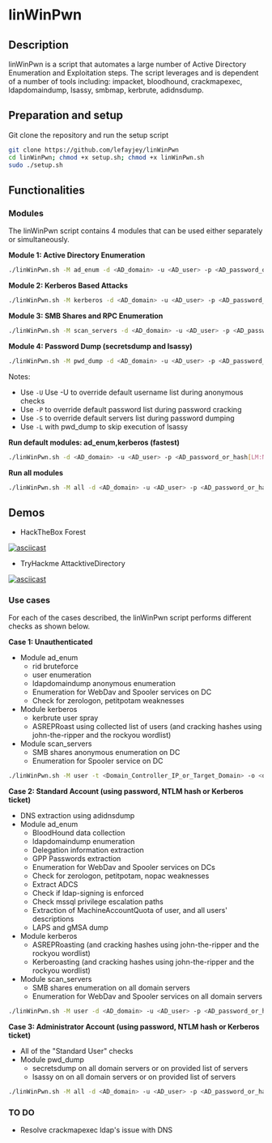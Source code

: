 # linWinPwn

## Description

linWinPwn is a script that automates a large number of Active Directory Enumeration and Exploitation steps. The script leverages and is dependent of a number of tools including: impacket, bloodhound, crackmapexec, ldapdomaindump, lsassy, smbmap, kerbrute, adidnsdump. 

## Preparation and setup

Git clone the repository and run the setup script

```bash
git clone https://github.com/lefayjey/linWinPwn
cd linWinPwn; chmod +x setup.sh; chmod +x linWinPwn.sh
sudo ./setup.sh
```

## Functionalities

### Modules
The linWinPwn script contains 4 modules that can be used either separately or simultaneously.

**Module 1: Active Directory Enumeration**

```bash
./linWinPwn.sh -M ad_enum -d <AD_domain> -u <AD_user> -p <AD_password_or_hash[LM:NT]_or_kerbticket[./krb5cc_ticket]> -t <Domain_Controller_IP_or_Target_Domain> -o <output_dir>
```

**Module 2: Kerberos Based Attacks**

```bash
./linWinPwn.sh -M kerberos -d <AD_domain> -u <AD_user> -p <AD_password_or_hash[LM:NT]_or_kerbticket[./krb5cc_ticket]> -t <Domain_Controller_IP_or_Target_Domain> -o <output_dir>
```

**Module 3: SMB Shares and RPC Enumeration**

```bash
./linWinPwn.sh -M scan_servers -d <AD_domain> -u <AD_user> -p <AD_password_or_hash[LM:NT]_or_kerbticket[./krb5cc_ticket]>  -t <Domain_Controller_IP_or_Target_Domain> -o <output_dir>
```

**Module 4: Password Dump (secretsdump and lsassy)**

```bash
./linWinPwn.sh -M pwd_dump -d <AD_domain> -u <AD_user> -p <AD_password_or_hash[LM:NT]_or_kerbticket[./krb5cc_ticket]>  -t <Domain_Controller_IP_or_Target_Domain> -S <domain_servers_list> -o <output_dir>
```

Notes:
- Use `-U` Use -U to override default username list during anonymous checks
- Use `-P` to override default password list during password cracking
- Use `-S` to override default servers list during password dumping
- Use `-L` with pwd_dump to skip execution of lsassy

**Run default modules: ad_enum,kerberos (fastest)**

```bash
./linWinPwn.sh -d <AD_domain> -u <AD_user> -p <AD_password_or_hash[LM:NT]_or_kerbticket[./krb5cc_ticket]> -t <Domain_Controller_IP> -o <output_dir>
```

**Run all modules**

```bash
./linWinPwn.sh -M all -d <AD_domain> -u <AD_user> -p <AD_password_or_hash[LM:NT]_or_kerbticket[./krb5cc_ticket]> -t <Domain_Controller_IP> -o <output_dir>
```

## Demos
- HackTheBox Forest

[![asciicast](https://asciinema.org/a/O7YnFOqvU3Ssd2lntzlEIuQIa.svg)](https://asciinema.org/a/O7YnFOqvU3Ssd2lntzlEIuQIa)

- TryHackme AttacktiveDirectory

[![asciicast](https://asciinema.org/a/e5KyoRJyigiQM6nRqLF3nomrZ.svg)](https://asciinema.org/a/e5KyoRJyigiQM6nRqLF3nomrZ)

### Use cases

For each of the cases described, the linWinPwn script performs different checks as shown below.

**Case 1: Unauthenticated**
- Module ad_enum
    - rid bruteforce
    - user enumeration
    - ldapdomaindump anonymous enumeration
    - Enumeration for WebDav and Spooler services on DC
    - Check for zerologon, petitpotam weaknesses
- Module kerberos
    - kerbrute user spray
    - ASREPRoast using collected list of users (and cracking hashes using john-the-ripper and the rockyou wordlist)
- Module scan_servers
    - SMB shares anonymous enumeration on DC
    - Enumeration for Spooler service on DC

```bash
./linWinPwn.sh -M user -t <Domain_Controller_IP_or_Target_Domain> -o <output_dir>
```

**Case 2: Standard Account (using password, NTLM hash or Kerberos ticket)**
- DNS extraction using adidnsdump
- Module ad_enum
    - BloodHound data collection
    - ldapdomaindump enumeration
    - Delegation information extraction
    - GPP Passwords extraction
    - Enumeration for WebDav and Spooler services on DCs
    - Check for zerologon, petitpotam, nopac weaknesses
    - Extract ADCS
    - Check if ldap-signing is enforced
    - Check mssql privilege escalation paths
    - Extraction of MachineAccountQuota of user, and all users' descriptions 
    - LAPS and gMSA dump
- Module kerberos
    - ASREPRoasting (and cracking hashes using john-the-ripper and the rockyou wordlist)
    - Kerberoasting (and cracking hashes using john-the-ripper and the rockyou wordlist)
- Module scan_servers
    - SMB shares enumeration on all domain servers
    - Enumeration for WebDav and Spooler services on all domain servers

```bash
./linWinPwn.sh -M user -d <AD_domain> -u <AD_user> -p <AD_password_or_hash[LM:NT]_or_kerbticket[./krb5cc_ticket]> -t <Domain_Controller_IP_or_Target_Domain> -o <output_dir>
```

**Case 3: Administrator Account (using password, NTLM hash or Kerberos ticket)**
- All of the "Standard User" checks
- Module pwd_dump
    - secretsdump on all domain servers or on provided list of servers
    - lsassy on on all domain servers or on provided list of servers

```bash
./linWinPwn.sh -M all -d <AD_domain> -u <AD_user> -p <AD_password_or_hash[LM:NT]_or_kerbticket[./krb5cc_ticket]> -t <Domain_Controller_IP_or_Target_Domain> -S <domain_servers_list> -o <output_dir>
```

### TO DO
- Resolve crackmapexec ldap's issue with DNS
